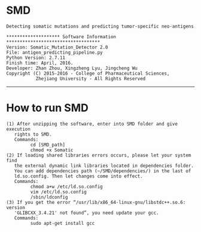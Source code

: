 # SMD
    Detecting somatic mutations and predicting tumor-specific neo-antigens

    ******************** Software Information ***********************************
    Version: Somatic_Mutation_Detector 2.0
    File: antigen_predicting_pipeline.py
    Python Version: 2.7.11
    Finish time: April, 2016.
    Developer: Zhan Zhou, Xingzheng Lyu, Jingcheng Wu
    Copyright (C) 2015-2016 - College of Pharmaceutical Sciences, 
               Zhejiang University - All Rights Reserved 
*****************************************************************************
# How to run SMD
    (1) After unzipping the software, enter into SMD folder and give execution 
       rights to SMD.
       Commands:
             cd [SMD_path]
             chmod +x Somatic
    (2) If loading shared libraries errors occurs, please let your system find 
       the external dynamic link libraries located in dependencies folder. 
       You can add dependencies path (~/SMD/dependencies/) in the last of 
       ld.so.config. Then let changes come into effect.
       Commands:
             chmod a+w /etc/ld.so.config
             vim /etc/ld.so.config
             /sbin/ldconfig
    (3) If you get the error “/usr/lib/x86_64-linux-gnu/libstdc++.so.6: version
       'GLIBCXX_3.4.21' not found”, you need update your gcc.
       Commands:
             sudo apt-get install gcc
